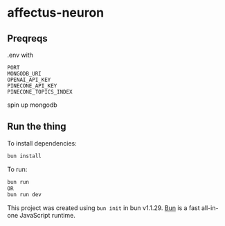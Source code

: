 # affectus-neuron

## Preqreqs

.env with

```
PORT
MONGODB_URI
OPENAI_API_KEY
PINECONE_API_KEY
PINECONE_TOPICS_INDEX
```

spin up mongodb

## Run the thing

To install dependencies:

```bash
bun install
```

To run:

```bash
bun run
OR
bun run dev
```

This project was created using `bun init` in bun v1.1.29. [Bun](https://bun.sh) is a fast all-in-one JavaScript runtime.
